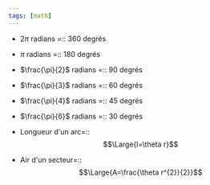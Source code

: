 ```yaml
---
tags: [math] 
---
```


- $2\pi$ radians =:: 360 degrés
<!--SR:!2023-10-09,36,290-->
- $\pi$ radians =:: 180 degrés
<!--SR:!2023-10-05,32,290-->
- $\frac{\pi}{2}$ radians =:: 90 degrés
<!--SR:!2023-10-03,30,290-->
- $\frac{\pi}{3}$ radians =:: 60 degrés
<!--SR:!2023-11-20,55,270-->
- $\frac{\pi}{4}$ radians =:: 45 degrés
<!--SR:!2023-10-14,15,250-->
- $\frac{\pi}{6}$ radians =:: 30 degrés
<!--SR:!2023-10-08,35,290-->

- Longueur d'un arc=::$$\Large{l=\theta r}$$
<!--SR:!2023-10-07,34,290-->
- Air d'un secteur=::$$\Large{A=\frac{\theta r^{2}}{2}}$$
<!--SR:!2023-10-04,8,250-->